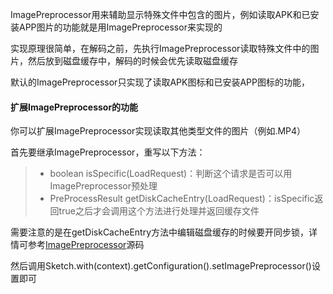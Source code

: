 ImagePreprocessor用来辅助显示特殊文件中包含的图片，例如读取APK和已安装APP图片的功能就是用ImagePreprocessor来实现的

实现原理很简单，在解码之前，先执行ImagePreprocessor读取特殊文件中的图片，然后放到磁盘缓存中，解码的时候会优先读取磁盘缓存

默认的ImagePreprocessor只实现了读取APK图标和已安装APP图标的功能，

#### 扩展ImagePreprocessor的功能
你可以扩展ImagePreprocessor实现读取其他类型文件的图片（例如.MP4）

首先要继承ImagePreprocessor，重写以下方法：
>* boolean isSpecific(LoadRequest)：判断这个请求是否可以用ImagePreprocessor预处理
>* PreProcessResult getDiskCacheEntry(LoadRequest)：isSpecific返回true之后才会调用这个方法进行处理并返回缓存文件

需要注意的是在getDiskCacheEntry方法中编辑磁盘缓存的时候要开同步锁，详情可参考[ImagePreprocessor](../../sketch/src/main/java/me/xiaopan/sketch/feature/ImagePreprocessor.java)源码

然后调用Sketch.with(context).getConfiguration().setImagePreprocessor()设置即可
